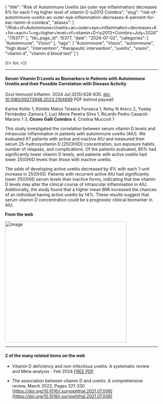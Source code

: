 {
    "title": "Risk of Autoimmune Uveitis (an outer eye inflammation) decreases 6% for each 1 ng higher level of vitamin D \u2013 Coimbra",
    "slug": "risk-of-autoimmune-uveitis-an-outer-eye-inflammation-decreases-6-percent-for-eac-tamin-d-coimbra",
    "aliases": [
        "/Risk+of+Autoimmune+Uveitis+an+outer+eye+inflammation+decreases+6+for+each+1+ng+higher+level+of+vitamin+D+\u2013+Coimbra+July+2024",
        "/15377"
    ],
    "tiki_page_id": 15377,
    "date": "2024-07-02",
    "categories": [
        "Autoimmune",
        "Vision"
    ],
    "tags": [
        "Autoimmune",
        "Vision",
        "autoimmune",
        "high dose",
        "intervention",
        "therapeutic intervention",
        "uveitis",
        "vision",
        "vitamin d",
        "vitamin d blood test"
    ]
}


{{< toc >}}

---

#### Serum Vitamin D Levels as Biomarkers in Patients with Autoimmune Uveitis and their Possible Correlation with Disease Activity

Ocul Immunol Inflamm. 2024 Jul;32(5):628-635. [doi: 10.1080/09273948.2023.2184699](https://doi.org/10.1080/09273948.2023.2184699) PDF behind paywall

Karine Koller 1, Kimble Matos Teixeira Fonseca 1, Kelsy N Areco 2, Yuslay Fernández-Zamora 1, Luci Meire Pereira Silva 1, Ricardo Pedro Casaroli-Marano 1 3,  **Cicero Galli Coimbra**  4, Cristina Muccioli 1

This study investigated the correlation between serum vitamin D levels and intraocular inflammation in patients with autoimmune uveitis (AIU). We evaluated 67 patients with active and inactive AIU and measured their serum 25-hydroxyvitamin D <span>[25(OH)D]</span> concentration, sun exposure habits, number of relapses, and complications. Of the patients evaluated, 85% had significantly lower vitamin D levels, and patients with active uveitis had lower 25(OH)D levels than those with inactive uveitis. 

The odds of developing active uveitis decreased by 6% with each 1-unit increase in 25(OH)D. Patients with recurrent active AIU had significantly lower 25(OH)D serum levels than inactive forms, indicating that low vitamin D levels may alter the clinical course of intraocular inflammation in AIU. Additionally, the study found that a higher mean BMI increased the chances of an individual having active uveitis by 14%. These results suggest that serum vitamin D concentration could be a prognostic clinical biomarker in AIU.

 **From the web** 

<img src="https://d1bk1kqxc0sym.cloudfront.net/attachments/webp/uvea.webp" alt="image" width="400">

---

#### 2 of the many related items on the web

* Vitamin D deficiency and non-infectious uveitis: A systematic review and Meta-analysis - Feb 2024 [FREE PDF](https://doi.org/10.1016/j.autrev.2023.103497)

* The association between vitamin D and uveitis: A comprehensive review, March 2022, Pages 321-330 [https://doi.org/10.1016/j.survophthal.2021.07.006](https://doi.org/10.1016/j.survophthal.2021.07.006)